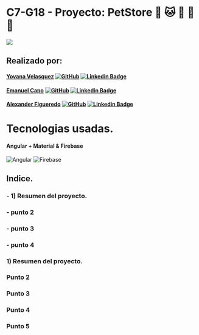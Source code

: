 # C7-G18 - Proyecto:     PetStore 🐶 🐱 🐹 🐰 🐠

![](https://firebasestorage.googleapis.com/v0/b/petstore-75ed1.appspot.com/o/readme%2F1.png?alt=media&token=ee9565eb-10d5-49ff-b402-dba9bf042456)

## Realizado por:
#### [Yovana Velasquez](https://github.com/yovana888) [![GitHub](https://imgs.search.brave.com/ojt2zADYb9mHxXGgZq6AdlwWK5tZRwX6M_3MJ6UVTVU/rs:fit:36:225:1/g:ce/aHR0cHM6Ly90c2Uz/Lm1tLmJpbmcubmV0/L3RoP2lkPU9JUC5C/TDBoZEVuTnVOLXkw/Y29DdjRnTVRRQUFB/QSZwaWQ9QXBp)](https://github.com/yovana888) [![Linkedin Badge](https://img.shields.io/badge/-LinkedIn-blue?style=flat-square&logo=Linkedin&logoColor=white&link=https://www.linkedin.com/in/pierina-montalva-fatur/)](https://www.linkedin.com/in/yovana-velasquez-cruz-a788bb142/)  

#### [Emanuel Capo](https://github.com/Emanuel-Capo) [![GitHub](https://imgs.search.brave.com/ojt2zADYb9mHxXGgZq6AdlwWK5tZRwX6M_3MJ6UVTVU/rs:fit:36:225:1/g:ce/aHR0cHM6Ly90c2Uz/Lm1tLmJpbmcubmV0/L3RoP2lkPU9JUC5C/TDBoZEVuTnVOLXkw/Y29DdjRnTVRRQUFB/QSZwaWQ9QXBp)](https://github.com/Emanuel-Capo) [![Linkedin Badge](https://img.shields.io/badge/-LinkedIn-blue?style=flat-square&logo=Linkedin&logoColor=white&link=https://www.linkedin.com/in/pierina-montalva-fatur/)](https://www.linkedin.com/in/emanuel-capo/) 

#### [Alexander Figueredo](https://github.com/Alexander2378) [![GitHub](https://imgs.search.brave.com/ojt2zADYb9mHxXGgZq6AdlwWK5tZRwX6M_3MJ6UVTVU/rs:fit:36:225:1/g:ce/aHR0cHM6Ly90c2Uz/Lm1tLmJpbmcubmV0/L3RoP2lkPU9JUC5C/TDBoZEVuTnVOLXkw/Y29DdjRnTVRRQUFB/QSZwaWQ9QXBp)](https://github.com/Alexander2378) [![Linkedin Badge](https://img.shields.io/badge/-LinkedIn-blue?style=flat-square&logo=Linkedin&logoColor=white&link=https://www.linkedin.com/in/pierina-montalva-fatur/)](www.linkedin.com/in/alexander-figueredo-48b89a132) 


# Tecnologias usadas. 

#### Angular + Material  & Firebase
![Angular](https://img.icons8.com/color/48/000000/angularjs.png) ![Firebase](https://imgs.search.brave.com/vYIxRwKn61ZnnD8QW3tb8mHI3mpMgdGHXDfHUQAnEms/rs:fit:48:48:1/g:ce/aHR0cHM6Ly93d3cu/c2hhcmVpY29uLm5l/dC9kYXRhLzQ4eDQ4/LzIwMTYvMDcvMDgv/MTE3NTQ4X2dvb2ds/ZV81MTJ4NTEyLnBu/Zw)

 ## Indice.
 ### - 1) Resumen del proyecto.
 ### - punto 2
 ### - punto 3
 ### - punto 4
 
### 1) Resumen del proyecto.
 
### Punto 2
 
### Punto 3
 
### Punto 4
 
### Punto 5
 
 
 
 
